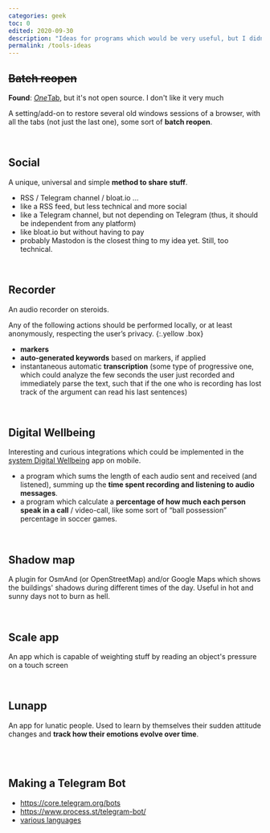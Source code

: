```yaml
---
categories: geek
toc: 0
edited: 2020-09-30
description: "Ideas for programs which would be very useful, but I didn't find yet"
permalink: /tools-ideas
---
```

## ~~Batch reopen~~

**Found**: [*One*Tab](https://www.one-tab.com/), but it's not open source. I don't like it very much

A setting/add-on to restore several old windows sessions of a browser, with all the tabs (not just the last one), some sort of **batch reopen**.

<br>

## Social

A unique, universal and simple **method to share stuff**.

- RSS / Telegram channel / bloat.io ... 
- like a RSS feed, but less technical and more social
- like a Telegram channel, but not depending on Telegram (thus, it should be independent from any platform)
- like bloat.io but without having to pay
- probably Mastodon is the closest thing to my idea yet. Still, too technical.

<br>

## Recorder

An audio recorder on steroids.

Any of the following actions should be performed locally, or at least anonymously, respecting the user’s privacy.
{:.yellow .box}

- **markers**
- **auto-generated keywords** based on markers, if applied
- instantaneous automatic **transcription** (some type of progressive one, which could analyze the few seconds the user just recorded and immediately parse the text, such that if the one who is recording has lost track of the argument can read his last sentences)

<br>

## Digital Wellbeing

Interesting and curious integrations which could be implemented in the [system Digital Wellbeing](https://www.android.com/digital-wellbeing/) app on mobile.

- a program which sums the length of each audio sent and received (and listened), summing up the **time spent recording and listening to audio messages**.
- a program which calculate a **percentage of how much each person speak in a call** / video-call, like some sort of “ball possession” percentage in soccer games.

<br>

## Shadow map

A plugin for OsmAnd (or OpenStreetMap) and/or Google Maps which shows the buildings' shadows during different times of the day. Useful in hot and sunny days not to burn as hell.

<br>

## Scale app

An app which is capable of weighting stuff by reading an object's pressure on a touch screen

<br>

## Lunapp

An app for lunatic people. Used to learn by themselves their sudden attitude changes and **track how their emotions evolve over time**.

<br>
<br>

## Making a Telegram Bot

- <https://core.telegram.org/bots>
- <https://www.process.st/telegram-bot/>
- [various languages](https://core.telegram.org/bots/samples)
